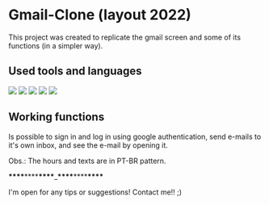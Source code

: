 # Gmail-Clone (layout 2022)

This project was created to replicate the gmail screen and some of its functions (in a simpler way).

## Used tools and languages

<img src="https://cdn.jsdelivr.net/gh/devicons/devicon/icons/javascript/javascript-original.svg" /> <img src="https://cdn.jsdelivr.net/gh/devicons/devicon/icons/redux/redux-original.svg" /> <img src="https://cdn.jsdelivr.net/gh/devicons/devicon/icons/css3/css3-original.svg" /> <img src="https://cdn.jsdelivr.net/gh/devicons/devicon/icons/firebase/firebase-plain-wordmark.svg" /> <img src="https://cdn.jsdelivr.net/gh/devicons/devicon/icons/react/react-original.svg" />

## Working functions

Is possible to sign in and log in using google authentication, send e-mails to it's own inbox, and see the e-mail by opening it.

Obs.: The hours and texts are in PT-BR pattern.

**********\*\*\*\***********\*\*\*\***********\*\*\*\***********\_**********\*\*\*\***********\*\*\*\***********\*\*\*\***********

I'm open for any tips or suggestions! Contact me!! ;)

